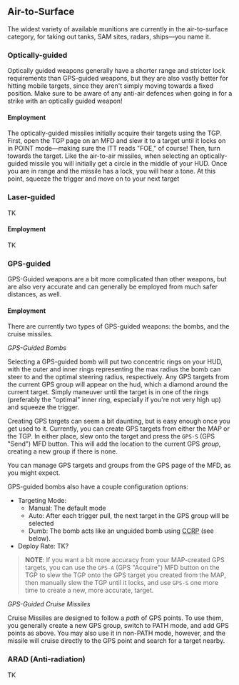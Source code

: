 ## Air-to-Surface

The widest variety of available munitions are currently in the air-to-surface
category, for taking out tanks, SAM sites, radars, ships—you name it.

### Optically-guided

Optically guided weapons generally have a shorter range and stricter lock
requirements than GPS-guided weapons, but they are also vastly better for
hitting mobile targets, since they aren't simply moving towards a fixed
position. Make sure to be aware of any anti-air defences when going in for a
strike with an optically guided weapon!

#### Employment

The optically-guided missiles initially acquire their targets using the TGP.
First, open the TGP page on an MFD and slew it to a target until it locks on
in POINT mode—making sure the ITT reads "FOE," of course! Then, turn towards
the target. Like the air-to-air missiles, when selecting an optically-guided
missile you will initially get a circle in the middle of your HUD. Once you
are in range and the missile has a lock, you will hear a tone. At this point,
squeeze the trigger and move on to your next target

### Laser-guided

TK

#### Employment

TK

### GPS-guided

GPS-Guided weapons are a bit more complicated than other weapons, but are also
very accurate and can generally be employed from much safer distances, as
well.

#### Employment

There are currently two types of GPS-guided weapons: the bombs, and the cruise missiles.

*GPS-Guided Bombs*

Selecting a GPS-guided bomb will put two concentric rings on your HUD, with
the outer and inner rings representing the max radius the bomb can steer to
and the optimal steering radius, respectively. Any GPS targets from the
current GPS group will appear on the hud, which a diamond around the current
target. Simply maneuver until the target is in one of the rings (preferably
the "optimal" inner ring, especially if you're not very high up) and squeeze
the trigger.

Creating GPS targets can seem a bit daunting, but is easy enough once you get
used to it.  Currently, you can create GPS targets from either the MAP or the
TGP. In either place, slew onto the target and press the `GPS-S` (GPS "Send")
MFD button. This will add the location to the current GPS *group*, creating a
new group if there is none.

You can manage GPS targets and groups from the GPS page of the MFD, as you
might expect.

GPS-guided bombs also have a couple configuration options:

- Targeting Mode:
    - Manual: The default mode
    - Auto: After each trigger pull, the next target in the GPS group will be
      selected
    - Dumb: The bomb acts like an unguided bomb using [CCRP](#ccrp-employment)
      (see below).
- Deploy Rate: TK?

> **NOTE**: If you want a bit more accuracy from your MAP-created GPS targets,
> you can use the `GPS-A` (GPS "Acquire") MFD button on the TGP to slew the
> TGP onto the GPS target you created from the MAP, then manually slew the TGP
> until it locks, and use `GPS-S` one more time to create a new, more
> accurate, target.

*GPS-Guided Cruise Missiles*

Cruise Missiles are designed to follow a *path* of GPS points. To use them,
you generally create a new GPS group, switch to PATH mode, and add GPS points
as above. You may also use it in non-PATH mode, however, and the missile will
cruise directly to the GPS point and search for a target nearby.

### ARAD (Anti-radiation)

TK
